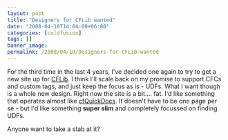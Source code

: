 ```yaml
---
layout: post
title: "Designers for CFLib wanted"
date: "2008-04-10T14:04:00+06:00"
categories: [coldfusion]
tags: []
banner_image: 
permalink: /2008/04/10/Designers-for-CFLib-wanted
---
```


For the third time in the last 4 years, I've decided one again to try to get a new site up for <a href="http://www.cflib.org">CFLib</a>. I think I'll scale back on my promise to support CFCs and custom tags, and just keep the focus as is - UDFs. What I want though is a whole new design. Right now the site is a bit.... fat. I'd like something that operates almost like <a href="http://www.cfquickdocs.com">cfQuickDocs</a>. It doesn't have to be one page per se - but I'd like something <b>super slim</b> and completely focussed on finding UDFs. 

Anyone want to take a stab at it?